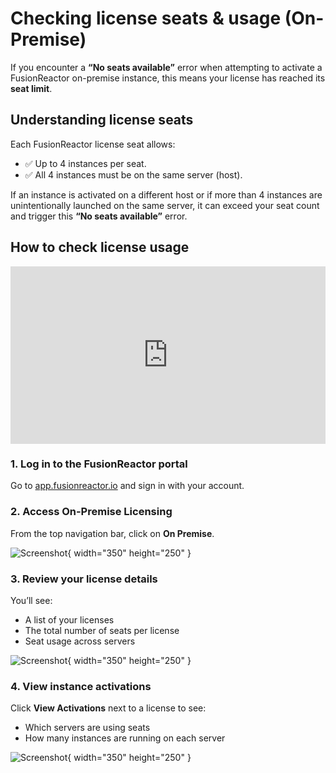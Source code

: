 # Checking license seats & usage (On-Premise)

If you encounter a **“No seats available”** error when attempting to activate a FusionReactor on-premise instance, this means your license has reached its **seat limit**.


## Understanding license seats

Each FusionReactor license seat allows:

- ✅ Up to 4 instances per seat.
- ✅ All 4 instances must be on the same server (host).

If an instance is activated on a different host or if more than 4 instances are unintentionally launched on the same server, it can exceed your seat count and trigger this **“No seats available”** error.



## How to check license usage

<div style="padding:56.25% 0 0 0;position:relative;"><iframe src="https://player.vimeo.com/video/1082588392?badge=0&amp;autopause=0&amp;player_id=0&amp;app_id=58479" frameborder="0" allow="autoplay; fullscreen; picture-in-picture; clipboard-write; encrypted-media" style="position:absolute;top:0;left:0;width:100%;height:100%;" title="Checking license seats &amp; usage (On-Premise)"></iframe></div><script src="https://player.vimeo.com/api/player.js"></script>

### 1. Log in to the FusionReactor portal

Go to [app.fusionreactor.io](https://app.fusionreactor.io) and sign in with your account.

### 2. Access On-Premise Licensing

From the top navigation bar, click on **On Premise**.

![Screenshot](/Getting-started/Tutorials/Common-issues/licenseseat1.png){ width="350" height="250" }


### 3. Review your license details

You’ll see:

- A list of your licenses
- The total number of seats per license
- Seat usage across servers

![Screenshot](/Getting-started/Tutorials/Common-issues/licenseseat2.png){ width="350" height="250" }



### 4. View instance activations

Click **View Activations** next to a license to see:

- Which servers are using seats
- How many instances are running on each server

![Screenshot](/Getting-started/Tutorials/Common-issues/licenseseat3.png){ width="350" height="250" }


